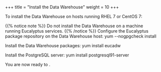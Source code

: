 +++
title = "Install the Data Warehouse"
weight = 10
+++

To install the Data Warehouse on hosts running RHEL 7 or CentOS 7: 


{{% notice note %}}
Do not install the Data Warehouse on a machine running Eucalyptus services. 
{{% /notice %}}
Configure the Eucalyptus package repository on the Data Warehouse host: 
    yum --nogpgcheck install

Install the Data Warehouse packages: 
    yum install eucadw

Install the PostgreSQL server: 
    yum install postgresql91-server

You are now ready to [](configuring_dw.dita) . 